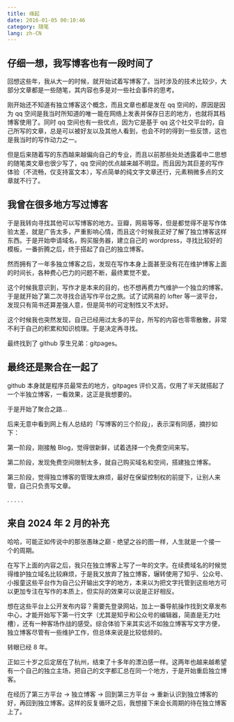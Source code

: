 ```yaml
---
title: 缘起
date: 2016-01-05 00:10:46
category: 随笔
lang: zh-CN
---
```

## 仔细一想，我写博客也有一段时间了
回想这些年，我从大一的时候，就开始试着写博客了。当时涉及的技术比较少，大部分文章都是一些随笔，其内容也多是对一些社会事件的思考。

刚开始还不知道有独立博客这个概念，而且文章也都是发在 qq 空间的，原因是因为 qq 空间是我当时所知道的唯一能在网络上发表并保存日志的地方，也就将其档博客使用了。同时 qq 空间也有一些优点，因为它是基于 qq 这个社交平台的，自己所写的文章，总是可以被好友以及其他人看到，也会不时的得到一些反馈，这也是我当时的写作动力之一。

但是后来随着写的东西越来越偏向自己的专业，而且以前那些处处透露着中二思想的随笔类文章也很少写了，qq 空间的优点越来越不明显。而且因为其巨差的写作体验（不流畅，仅支持富文本），写点简单的纯文字文章还行，元素稍微多点的文章就不行了。

## 我曾在很多地方写过博客
于是我转向寻找其他可以写博客的地方。豆瓣，网易等等，但是都觉得不是写作体验太差，就是广告太多，严重影响心情，而且这个时候我正好了解了独立博客这样东西。于是开始申请域名，购买服务器，建立自己的 wordpress，寻找比较好的模板，一番折腾之后，终于搭起了自己的独立博客。

然而拥有了一年多独立博客之后，发现在写作本身上面甚至没有花在维护博客上面的时间长，各种费心巴力的问题不断，最终累觉不爱。

这个时候我意识到，写作才是本来的目的，也不想再费力气维护一个独立的博客。于是就开始了第二次寻找合适写作平台之旅。试了试网易的 lofter 等一波平台，发现只有简书还算差强人意，但是简书的可定制性又不太好。

这个时候我也突然发现，自己已经用过太多的平台，所写的内容也零零散散，非常不利于自己的积累和知识梳理。于是决定再寻找。

最终找到了 github 孪生兄弟：gitpages。

## 最终还是聚合在一起了
github 本身就是程序员最常去的地方，gitpages 评价又高，仅用了半天就搭起了一个半独立博客，一看效果，这正是我想要的。

于是开始了聚合之路…

后来无意中看到网上有人总结的「写博客的三个阶段」，表示深有同感，摘抄如下：

第一阶段，刚接触 Blog，觉得很新鲜，试着选择一个免费空间来写。

第二阶段，发现免费空间限制太多，就自己购买域名和空间，搭建独立博客。

第三阶段，觉得独立博客的管理太麻烦，最好在保留控制权的前提下，让别人来管，自己只负责写文章。

.
.
.
.
.

## 来自 2024 年 2 月的补充
哈哈，可能正如传说中的那张愚昧之巅 - 绝望之谷的图一样，人生就是一个接一个的周期。

在写下上面的内容之后，我只在独立博客上写了一年的文字。在续费域名的时候觉得维护独立域名比较麻烦，于是我又放弃了独立博客，辗转使用了知乎、公众号、小报童这些平台作为自己公开输出文字的地方，本来以为把文字托管到这些地方可以更加专注在写作的本质上，但实际的效果可以说是正好相反。

想在这些平台上公开发布内容？需要先登录网站，加上一番导航操作找到文章发布中心，才能开始写下第一行文字（尤其是知乎和公众号的编辑器，简直是无力吐槽），还有一种客场作战的感受。综合体验下来其实远不如独立博客写文字方便，独立博客尽管有一些维护工作，但总体来说是比较低频的。

转眼已经 8 年。

正如三十岁之后定居在了杭州，结束了十多年的漂泊感一样。这两年也越来越希望有一个自己的独立主场，把自己的文字都汇总在同一个地方，于是开始重启独立博客。

在经历了第三方平台 -> 独立博客 -> 回到第三方平台 -> 重新认识到独立博客的好，再回到独立博客。这样的反复循环之后，我想接下来会长周期的待在独立博客上了。
